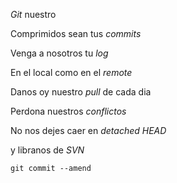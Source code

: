 
*Git* nuestro

Comprimidos sean tus *commits*

Venga a nosotros tu *log*

En el local como en el *remote*

Danos oy nuestro *pull* de cada dia

Perdona nuestros *conflictos*

No nos dejes caer en *detached HEAD*

y libranos de *SVN*

`git commit --amend`
